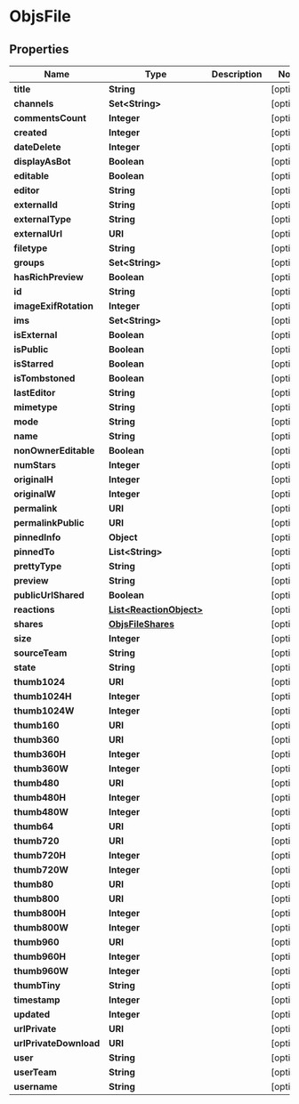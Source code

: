 

# ObjsFile


## Properties

| Name | Type | Description | Notes |
|------------ | ------------- | ------------- | -------------|
|**title** | **String** |  |  [optional] |
|**channels** | **Set&lt;String&gt;** |  |  [optional] |
|**commentsCount** | **Integer** |  |  [optional] |
|**created** | **Integer** |  |  [optional] |
|**dateDelete** | **Integer** |  |  [optional] |
|**displayAsBot** | **Boolean** |  |  [optional] |
|**editable** | **Boolean** |  |  [optional] |
|**editor** | **String** |  |  [optional] |
|**externalId** | **String** |  |  [optional] |
|**externalType** | **String** |  |  [optional] |
|**externalUrl** | **URI** |  |  [optional] |
|**filetype** | **String** |  |  [optional] |
|**groups** | **Set&lt;String&gt;** |  |  [optional] |
|**hasRichPreview** | **Boolean** |  |  [optional] |
|**id** | **String** |  |  [optional] |
|**imageExifRotation** | **Integer** |  |  [optional] |
|**ims** | **Set&lt;String&gt;** |  |  [optional] |
|**isExternal** | **Boolean** |  |  [optional] |
|**isPublic** | **Boolean** |  |  [optional] |
|**isStarred** | **Boolean** |  |  [optional] |
|**isTombstoned** | **Boolean** |  |  [optional] |
|**lastEditor** | **String** |  |  [optional] |
|**mimetype** | **String** |  |  [optional] |
|**mode** | **String** |  |  [optional] |
|**name** | **String** |  |  [optional] |
|**nonOwnerEditable** | **Boolean** |  |  [optional] |
|**numStars** | **Integer** |  |  [optional] |
|**originalH** | **Integer** |  |  [optional] |
|**originalW** | **Integer** |  |  [optional] |
|**permalink** | **URI** |  |  [optional] |
|**permalinkPublic** | **URI** |  |  [optional] |
|**pinnedInfo** | **Object** |  |  [optional] |
|**pinnedTo** | **List&lt;String&gt;** |  |  [optional] |
|**prettyType** | **String** |  |  [optional] |
|**preview** | **String** |  |  [optional] |
|**publicUrlShared** | **Boolean** |  |  [optional] |
|**reactions** | [**List&lt;ReactionObject&gt;**](ReactionObject.md) |  |  [optional] |
|**shares** | [**ObjsFileShares**](ObjsFileShares.md) |  |  [optional] |
|**size** | **Integer** |  |  [optional] |
|**sourceTeam** | **String** |  |  [optional] |
|**state** | **String** |  |  [optional] |
|**thumb1024** | **URI** |  |  [optional] |
|**thumb1024H** | **Integer** |  |  [optional] |
|**thumb1024W** | **Integer** |  |  [optional] |
|**thumb160** | **URI** |  |  [optional] |
|**thumb360** | **URI** |  |  [optional] |
|**thumb360H** | **Integer** |  |  [optional] |
|**thumb360W** | **Integer** |  |  [optional] |
|**thumb480** | **URI** |  |  [optional] |
|**thumb480H** | **Integer** |  |  [optional] |
|**thumb480W** | **Integer** |  |  [optional] |
|**thumb64** | **URI** |  |  [optional] |
|**thumb720** | **URI** |  |  [optional] |
|**thumb720H** | **Integer** |  |  [optional] |
|**thumb720W** | **Integer** |  |  [optional] |
|**thumb80** | **URI** |  |  [optional] |
|**thumb800** | **URI** |  |  [optional] |
|**thumb800H** | **Integer** |  |  [optional] |
|**thumb800W** | **Integer** |  |  [optional] |
|**thumb960** | **URI** |  |  [optional] |
|**thumb960H** | **Integer** |  |  [optional] |
|**thumb960W** | **Integer** |  |  [optional] |
|**thumbTiny** | **String** |  |  [optional] |
|**timestamp** | **Integer** |  |  [optional] |
|**updated** | **Integer** |  |  [optional] |
|**urlPrivate** | **URI** |  |  [optional] |
|**urlPrivateDownload** | **URI** |  |  [optional] |
|**user** | **String** |  |  [optional] |
|**userTeam** | **String** |  |  [optional] |
|**username** | **String** |  |  [optional] |



